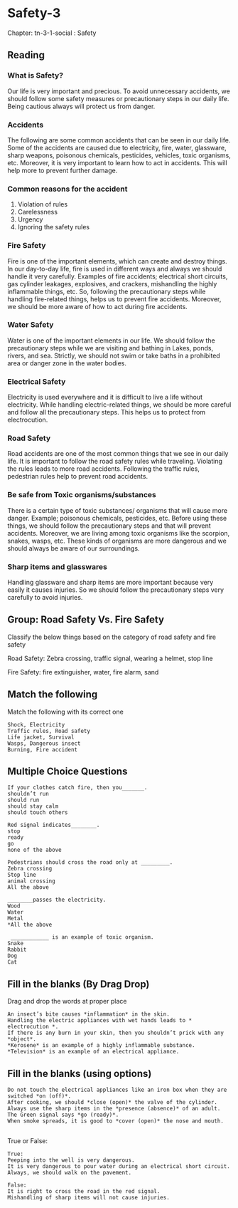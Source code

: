 # Safety-3

Chapter: tn-3-1-social : Safety

## Reading

### What is Safety?

Our life is very important and precious. To avoid unnecessary accidents, we should follow some safety measures or precautionary steps in our daily life. Being cautious always will protect us from danger. 

### Accidents

The following are some common accidents that can be seen in our daily life.  Some of the accidents are caused due to electricity, fire, water, glassware, sharp weapons, poisonous chemicals, pesticides, vehicles, toxic organisms, etc. Moreover, it is very important to learn how to act in accidents. This will help more to prevent further damage. 

### Common reasons for the accident
1. Violation of rules
2. Carelessness
3. Urgency
4. Ignoring the safety rules

### Fire Safety

Fire is one of the important elements, which can create and destroy things. In our day-to-day life, fire is used in different ways and always we should handle it very carefully. Examples of fire accidents; electrical short circuits, gas cylinder leakages, explosives, and crackers, mishandling the highly inflammable things, etc. So, following the precautionary steps while handling fire-related things, helps us to prevent fire accidents. Moreover, we should be more aware of how to act during fire accidents.

### Water Safety

Water is one of the important elements in our life. We should follow the precautionary steps while we are visiting and bathing in Lakes, ponds, rivers, and sea. Strictly, we should not swim or take baths in a prohibited area or danger zone in the water bodies.

### Electrical Safety

Electricity is used everywhere and it is difficult to live a life without electricity. While handling electric-related things, we should be more careful and follow all the precautionary steps. This helps us to protect from electrocution. 

### Road Safety

Road accidents are one of the most common things that we see in our daily life. It is important to follow the road safety rules while traveling. Violating the rules leads to more road accidents. Following the traffic rules, pedestrian rules help to prevent road accidents.

###  Be safe from Toxic organisms/substances

There is a certain type of toxic substances/ organisms that will cause more danger. Example; poisonous chemicals, pesticides, etc. Before using these things, we should follow the precautionary steps and that will prevent accidents. Moreover, we are living among toxic organisms like the scorpion, snakes, wasps, etc. These kinds of organisms are more dangerous and we should always be aware of our surroundings. 

### Sharp items and glasswares

Handling glassware and sharp items are more important because very easily it causes injuries. So we should follow the precautionary steps very carefully to avoid injuries.

## Group: Road Safety Vs. Fire Safety

Classify the below things based on the category of road safety and fire safety

Road Safety: Zebra crossing, traffic signal, wearing a helmet, stop line

Fire Safety: fire extinguisher, water, fire alarm, sand

## Match the following

Match the following with its correct one

```
Shock, Electricity
Traffic rules, Road safety
Life jacket, Survival
Wasps, Dangerous insect
Burning, Fire accident
```

## Multiple Choice Questions

```
If your clothes catch fire, then you_______.
shouldn’t run
should run
should stay calm
should touch others

Red signal indicates________.
stop
ready
go
none of the above

Pedestrians should cross the road only at _________.
Zebra crossing
Stop line
animal crossing
All the above

________passes the electricity.
Wood
Water
Metal
*All the above

 ____________ is an example of toxic organism.
Snake
Rabbit
Dog
Cat
```

## Fill in the blanks (By Drag Drop)

Drag and drop the words at proper place

```
An insect’s bite causes *inflammation* in the skin.
Handling the electric appliances with wet hands leads to * electrocution *.
If there is any burn in your skin, then you shouldn’t prick with any *object*.
*Kerosene* is an example of a highly inflammable substance.
*Television* is an example of an electrical appliance.
```

## Fill in the blanks (using options)

```
Do not touch the electrical appliances like an iron box when they are switched *on (off)*.
After cooking, we should *close (open)* the valve of the cylinder.
Always use the sharp items in the *presence (absence)* of an adult.
The Green signal says *go (ready)*.
When smoke spreads, it is good to *cover (open)* the nose and mouth.
```

## 
True or False:

```
True:
Peeping into the well is very dangerous. 
It is very dangerous to pour water during an electrical short circuit. 
Always, we should walk on the pavement.

False:
It is right to cross the road in the red signal.
Mishandling of sharp items will not cause injuries.
```
